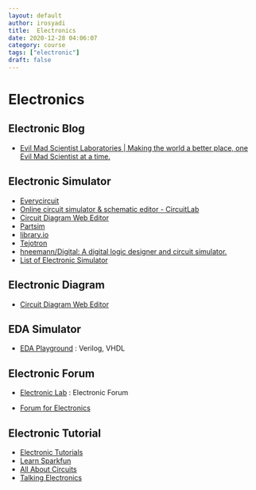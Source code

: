 ```yaml
---
layout: default
author: irosyadi
title:  Electronics
date: 2020-12-28 04:06:07
category: course
tags: ["electronic"]
draft: false
---
```


# Electronics

## Electronic Blog
* [Evil Mad Scientist Laboratories | Making the world a better place, one Evil Mad Scientist at a time.](https://www.evilmadscientist.com/)

## Electronic Simulator
- [Everycircuit](https://everycircuit.com/app/)
- [Online circuit simulator & schematic editor - CircuitLab](https://www.circuitlab.com/)
- [Circuit Diagram Web Editor](https://www.circuit-diagram.org/editor/)
- [Partsim](https://www.partsim.com/)
- [library.io](https://library.io/)
- [Tejotron](https://www.tejotron.com/)
- [hneemann/Digital: A digital logic designer and circuit simulator.](https://github.com/hneemann/Digital)
- [List of Electronic Simulator](https://www.electronics-lab.com/downloads/)

## Electronic Diagram
- [Circuit Diagram Web Editor](https://www.circuit-diagram.org/editor/)

## EDA Simulator
- [EDA Playground](https://www.edaplayground.com/) : Verilog, VHDL

## Electronic Forum
- [Electronic Lab](https://www.electronics-lab.com/) : Electronic Forum
* [Forum for Electronics](https://www.edaboard.com/)

## Electronic Tutorial
- [Electronic Tutorials](https://www.electronics-tutorials.ws/)
- [Learn Sparkfun](https://learn.sparkfun.com/)
- [All About Circuits](https://www.allaboutcircuits.com)
- [Talking Electronics](http://www.talkingelectronics.com/)